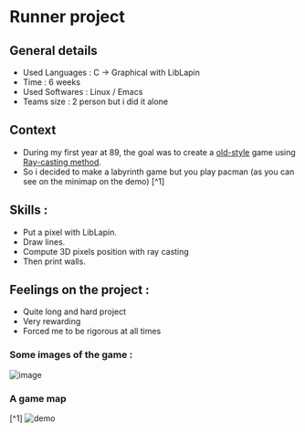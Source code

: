 # Runner project

## General details
- Used Languages : C -> Graphical with LibLapin
- Time : 6 weeks
- Used Softwares : Linux / Emacs
- Teams size : 2 person but i did it alone

## Context
- During my first year at 89, the goal was to create a [old-style](https://www.youtube.com/watch?v=561sPCk6ByE) game using [Ray-casting method](https://en.wikipedia.org/wiki/Ray_casting).
- So i decided to make a labyrinth game but you play pacman (as you can see on the minimap on the demo)
[^1]

## Skills : 
- Put a pixel with LibLapin.
- Draw lines.
- Compute 3D pixels position with ray casting
- Then print walls.

## Feelings on the project :
- Quite long and hard project
- Very rewarding
- Forced me to be rigorous at all times

### Some images of the game :
![image](https://github.com/BlueBerryBB9/runner/assets/118543302/8d9c642e-334f-4e9f-ac67-44ca0d391cf6)
### A game map
[^1]
![demo](IMG_4962-ezgif.com-video-to-gif-converter.gif)
